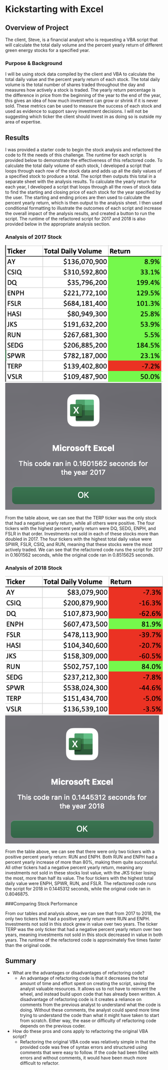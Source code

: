# Kickstarting with Excel

## Overview of Project
The client, Steve, is a financial analyst who is requesting a VBA script that will calculate the total daily volume and the percent yearly return of different green energy stocks for a specified year.

### Purpose & Background
I will be using stock data compiled by the client and VBA to calculate the total daily value and the percent yearly return of each stock. The total daily volume is the total number of shares traded throughout the day and measures how actively a stock is traded. The yearly return percentage is the difference in price from the beginning of the year to the end of the year, this gives an idea of how much investment can grow or shrink if it is never sold. These metrics can be used to measure the success of each stock and used as evidence to support savvy investment decisions. I will not be suggesting which ticker the client should invest in as doing so is outside my area of expertise.

## Results
I was provided a starter code to begin the stock analysis and refactored the code to fit the needs of this challenge. The runtime for each script is provided below to demonstrate the effectiveness of this refactored code.
To calculate the total daily volume of each stock, I developed a script that loops through each row of the stock data and adds up all the daily values of a specified stock to produce a total. The script then outputs this total in a separate sheet with the analysis results.
To calculate the yearly return for each year, I developed a script that loops through all the rows of stock data to find the starting and closing price of each stock for the year specified by the user. The starting and ending prices are then used to calculate the percent yearly return, which is then output to the analysis sheet.
I then used conditional formatting to illustrate the outcomes of each script and increase the overall impact of the analysis results, and created a button to run the script. The runtime of the refactored script for 2017 and 2018 is also provided below in the appropriate analysis section.

### Analysis of 2017 Stock
![VBA Challenge 2017 table](https://github.com/mschimmy/stock-analysis/blob/main/Resources/VBA_Challenge_2017_table.png)
![VBA Challenge 2017 runtime](https://github.com/mschimmy/stock-analysis/blob/main/Resources/VBA_Challenge_2017.png)

From the table above, we can see that the TERP ticker was the only stock that had a negative yearly return, while all others were positive. The four tickers with the highest percent yearly return were DQ, SEDG, ENPH, and FSLR in that order. Investments not sold in each of these stocks more than doubled in 2017. The four tickers with the highest total daily value were SPWR, FSLR, CSIQ, and RUN, meaning that these stocks were the most actively traded.
We can see that the refactored code runs the script for 2017 in 0.1601562 seconds, while the original code ran in 0.8515625 seconds.

### Analysis of 2018 Stock
![VBA Challenge 2018 table](https://github.com/mschimmy/stock-analysis/blob/main/Resources/VBA_Challenge_2018_table.png)
![VBA Challenge 2018 runtime](https://github.com/mschimmy/stock-analysis/blob/main/Resources/VBA_Challenge_2018.png)

From the table above, we can see that there were only two tickers with a positive percent yearly return: RUN and ENPH. Both RUN and ENPH had a percent yearly increase of more than 80%, making them quite successful. All other tickers had a negative percent yearly return, meaning any investments not sold in these stocks lost value, with the JKS ticker losing the most, more than half its value. The four tickers with the highest total daily value were ENPH, SPWR, RUN, and FSLR.
The refactored code runs the script for 2018 in 0.1445312 seconds, while the original code ran in 0.8046875.

###Comparing Stock Performance

From our tables and analysis above, we can see that from 2017 to 2018, the only two tickers that had a positive yearly return were RUN and ENPH. Investments not sold in this stock grew in value over two years. The ticker TERP was the only ticker that had a negative percent yearly return over two years, meaning investments not sold in this stock decreased in value in both years.
The runtime of the refactored code is approximately five times faster than the original code. 

## Summary
- What are the advantages or disadvantages of refactoring code?
  - An advantage of refactoring code is that it decreases the total amount of time and effort spent on creating the script, saving the analyst valuable resources. It allows us to not have to reinvent the wheel, and instead build upon code that has already been written. A disadvantage of refactoring code is it creates a reliance on comments from the previous analyst to understand what the code is doing. Without these comments, the analyst could spend more time trying to understand the code than what it might have taken to start from scratch. Either way, the ease or difficulty of refactoring code depends on the previous coder.
- How do these pros and cons apply to refactoring the original VBA script?
  - Refactoring the original VBA code was relatively simple in that the provided code was free of syntax errors and structured using comments that were easy to follow. If the code had been filled with errors and without comments, it would have been much more difficult to refactor.
